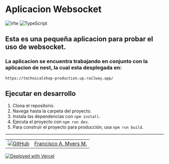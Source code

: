 # Aplicacion Websocket

![Vite](https://img.shields.io/badge/Vite-B73BFE?style=for-the-badge&logo=vite&logoColor=FFD62E)
![TypeScript](https://img.shields.io/badge/TypeScript-3178C6?style=for-the-badge&logo=typescript&logoColor=white)

## Esta es una pequeña aplicacion para probar el uso de websocket.

### La aplicacion se encuentra trabajando en conjunto con la aplicacion de nest, la cual esta desplegada en:

```
https://technicalshop-production.up.railway.app/
```

## Ejecutar en desarrollo

1. Clona el repositorio.
2. Navega hasta la carpeta del proyecto.
3. Instala las dependencias con `npm install`.
4. Ejecuta el proyecto con `npm run dev`.
5. Para construir el proyecto para producción, usa `npm run build`.

---

<table>
  <tr>
    <td style="vertical-align: middle;"><a href="https://github.com/Solideomyers"><img alt="GitHub" src="https://img.shields.io/badge/-GitHub-181717?style=flat-square&logo=github" /></a></td>
    <td style="vertical-align: middle;"><a href="https://github.com/Solideomyers">Francisco A. Myers M.</a></td>
  </tr>
</table>

[![Deployed with Vercel](https://img.shields.io/badge/Deployed%20with-Vercel-black?style=for-the-badge&logo=vercel)](https://kimche-rick-and-morty-zeta.vercel.app/)
